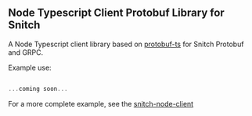 ## Node Typescript Client Protobuf Library for Snitch

A Node Typescript client library based on [protobuf-ts](https://github.com/timostamm/protobuf-ts)
for Snitch Protobuf and GRPC.

Example use:

```typescript

...coming soon...

```

For a more complete example, see the [snitch-node-client](https://github.com/streamdal/snitch-node-client)